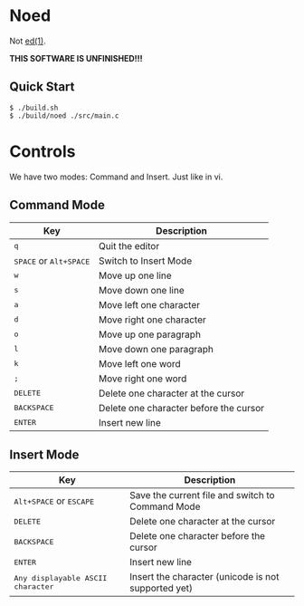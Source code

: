 # Noed

Not [ed(1)](https://linux.die.net/man/1/ed).

**THIS SOFTWARE IS UNFINISHED!!!**

## Quick Start

```console
$ ./build.sh
$ ./build/noed ./src/main.c
```

# Controls

We have two modes: Command and Insert. Just like in vi.

## Command Mode

| Key                                      | Description                            |
|------------------------------------------|----------------------------------------|
| <kbd>q</kbd>                             | Quit the editor                        |
| <kbd>SPACE</kbd> or <kbd>Alt+SPACE</kbd> | Switch to Insert Mode                  |
| <kbd>w</kbd>                             | Move up one line                       |
| <kbd>s</kbd>                             | Move down one line                     |
| <kbd>a</kbd>                             | Move left one character                |
| <kbd>d</kbd>                             | Move right one character               |
| <kbd>o</kbd>                             | Move up one paragraph                  |
| <kbd>l</kbd>                             | Move down one paragraph                |
| <kbd>k</kbd>                             | Move left one word                     |
| <kbd>;</kbd>                             | Move right one word                    |
| <kbd>DELETE</kbd>                        | Delete one character at the cursor     |
| <kbd>BACKSPACE</kbd>                     | Delete one character before the cursor |
| <kbd>ENTER</kbd>                         | Insert new line                        |

## Insert Mode

| Key                                        | Description                                         |
|--------------------------------------------|-----------------------------------------------------|
| <kbd>Alt+SPACE</kbd> or <kbd>ESCAPE</kbd>  | Save the current file and switch to Command Mode    |
| <kbd>DELETE</kbd>                          | Delete one character at the cursor                  |
| <kbd>BACKSPACE</kbd>                       | Delete one character before the cursor              |
| <kbd>ENTER</kbd>                           | Insert new line                                     |
| <kbd>Any displayable ASCII character</kbd> | Insert the character (unicode is not supported yet) |
